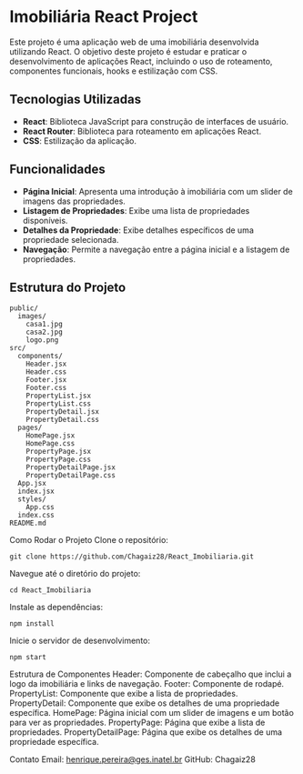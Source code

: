 
# Imobiliária React Project

Este projeto é uma aplicação web de uma imobiliária desenvolvida utilizando React. O objetivo deste projeto é estudar e praticar o desenvolvimento de aplicações React, incluindo o uso de roteamento, componentes funcionais, hooks e estilização com CSS.

## Tecnologias Utilizadas

- **React**: Biblioteca JavaScript para construção de interfaces de usuário.
- **React Router**: Biblioteca para roteamento em aplicações React.
- **CSS**: Estilização da aplicação.

## Funcionalidades

- **Página Inicial**: Apresenta uma introdução à imobiliária com um slider de imagens das propriedades.
- **Listagem de Propriedades**: Exibe uma lista de propriedades disponíveis.
- **Detalhes da Propriedade**: Exibe detalhes específicos de uma propriedade selecionada.
- **Navegação**: Permite a navegação entre a página inicial e a listagem de propriedades.

## Estrutura do Projeto

```plaintext
public/
  images/
    casa1.jpg
    casa2.jpg
    logo.png
src/
  components/
    Header.jsx
    Header.css
    Footer.jsx
    Footer.css
    PropertyList.jsx
    PropertyList.css
    PropertyDetail.jsx
    PropertyDetail.css
  pages/
    HomePage.jsx
    HomePage.css
    PropertyPage.jsx
    PropertyPage.css
    PropertyDetailPage.jsx
    PropertyDetailPage.css
  App.jsx
  index.jsx
  styles/
    App.css
  index.css
README.md
```
Como Rodar o Projeto
Clone o repositório:
```
git clone https://github.com/Chagaiz28/React_Imobiliaria.git
```
Navegue até o diretório do projeto:
```
cd React_Imobiliaria
```
Instale as dependências:
```
npm install
```
Inicie o servidor de desenvolvimento:
```
npm start
```
Estrutura de Componentes
Header: Componente de cabeçalho que inclui a logo da imobiliária e links de navegação.
Footer: Componente de rodapé.
PropertyList: Componente que exibe a lista de propriedades.
PropertyDetail: Componente que exibe os detalhes de uma propriedade específica.
HomePage: Página inicial com um slider de imagens e um botão para ver as propriedades.
PropertyPage: Página que exibe a lista de propriedades.
PropertyDetailPage: Página que exibe os detalhes de uma propriedade específica.


Contato
Email: henrique.pereira@ges.inatel.br
GitHub: Chagaiz28
